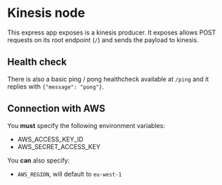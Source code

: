 # Kinesis node

This express app exposes is a kinesis producer.
It exposes allows POST requests on its root endpoint (`/`) and sends the payload to kinesis.

## Health check

There is also a basic ping / pong healthcheck available at `/ping` and it replies with `{"message": "pong"}`.

## Connection with AWS

You **must** specify the following environment variables:

- AWS_ACCESS_KEY_ID
- AWS_SECRET_ACCESS_KEY

You **can** also specify:

- `AWS_REGION`, will default to `eu-west-1`
